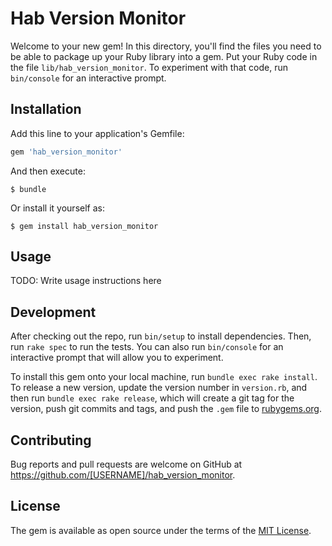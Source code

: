 # Hab Version Monitor

Welcome to your new gem! In this directory, you'll find the files you need to be able to package up your Ruby library into a gem. Put your Ruby code in the file `lib/hab_version_monitor`. To experiment with that code, run `bin/console` for an interactive prompt.


## Installation

Add this line to your application's Gemfile:

```ruby
gem 'hab_version_monitor'
```

And then execute:

    $ bundle

Or install it yourself as:

    $ gem install hab_version_monitor

## Usage

TODO: Write usage instructions here

## Development

After checking out the repo, run `bin/setup` to install dependencies. Then, run `rake spec` to run the tests. You can also run `bin/console` for an interactive prompt that will allow you to experiment.

To install this gem onto your local machine, run `bundle exec rake install`. To release a new version, update the version number in `version.rb`, and then run `bundle exec rake release`, which will create a git tag for the version, push git commits and tags, and push the `.gem` file to [rubygems.org](https://rubygems.org).

## Contributing

Bug reports and pull requests are welcome on GitHub at https://github.com/[USERNAME]/hab_version_monitor.

## License

The gem is available as open source under the terms of the [MIT License](https://opensource.org/licenses/MIT).


